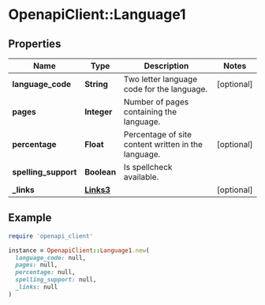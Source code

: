 # OpenapiClient::Language1

## Properties

| Name | Type | Description | Notes |
| ---- | ---- | ----------- | ----- |
| **language_code** | **String** | Two letter language code for the language. | [optional] |
| **pages** | **Integer** | Number of pages containing the language. |  |
| **percentage** | **Float** | Percentage of site content written in the language. | [optional] |
| **spelling_support** | **Boolean** | Is spellcheck available. |  |
| **_links** | [**Links3**](Links3.md) |  | [optional] |

## Example

```ruby
require 'openapi_client'

instance = OpenapiClient::Language1.new(
  language_code: null,
  pages: null,
  percentage: null,
  spelling_support: null,
  _links: null
)
```

